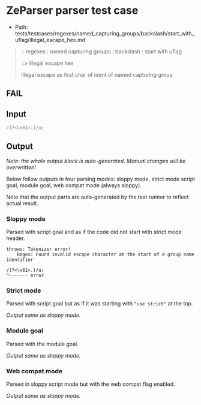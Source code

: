 # ZeParser parser test case

- Path: tests/testcases/regexes/named_capturing_groups/backslash/start_with_uflag/illegal_escape_hex.md

> :: regexes : named capturing groups : backslash : start with uflag
>
> ::> illegal escape hex
>
> Illegal escape as first char of ident of named capturing group

## FAIL

## Input

`````js
/(?<\x61>.)/u;
`````

## Output

_Note: the whole output block is auto-generated. Manual changes will be overwritten!_

Below follow outputs in four parsing modes: sloppy mode, strict mode script goal, module goal, web compat mode (always sloppy).

Note that the output parts are auto-generated by the test runner to reflect actual result.

### Sloppy mode

Parsed with script goal and as if the code did not start with strict mode header.

`````
throws: Tokenizer error!
    Regex: Found invalid escape character at the start of a group name identifier

/(?<\x61>.)/u;
^------- error
`````

### Strict mode

Parsed with script goal but as if it was starting with `"use strict"` at the top.

_Output same as sloppy mode._

### Module goal

Parsed with the module goal.

_Output same as sloppy mode._

### Web compat mode

Parsed in sloppy script mode but with the web compat flag enabled.

_Output same as sloppy mode._

